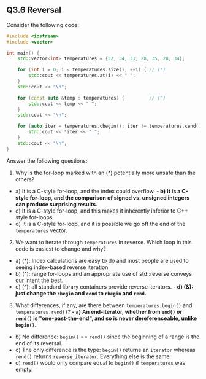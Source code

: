 ## Q3.6 Reversal

Consider the following code:
```cpp
#include <iostream>
#include <vector>

int main() {
	std::vector<int> temperatures = {32, 34, 33, 28, 35, 28, 34};

	for (int i = 0; i < temperatures.size(); ++i) { // (*)
		std::cout << temperatures.at(i) << " ";
	}
	std::cout << "\n";

	for (const auto &temp : temperatures) {         // (^)
		std::cout << temp << " ";
	}
	std::cout << "\n";

	for (auto iter = temperatures.cbegin(); iter != temperatures.cend(); ++iter) { // (&)
		std::cout << *iter << " ";
	}
	std::cout << "\n";
}
```

Answer the following questions:

1. Why is the for-loop marked with an (*) potentially more unsafe than the others?
- a) It is a C-style for-loop, and the index could overflow.
**- b) It is a C-style for-loop, and the comparison of signed vs. unsigned integers can produce surprising results.**
- c) It is a C-style for-loop, and this makes it inherently inferior to C++ style for-loops.
- d) It is a C-style for-loop, and it is possible we go off the end of the `temperatures` vector.

2. We want to iterate through `temperatures` in reverse. Which loop in this code is easiest to change and why?
- a) (*): Index calculations are easy to do and most people are used to seeing index-based reverse iteration
- b) (^): range for-loops and an appropriate use of std::reverse conveys our intent the best.
- c) (^): all standard library containers provide reverse iterators.
**- d) (&): just change the `cbegin` and `cend` to `rbegin` and `rend`.**

3. What differences, if any, are there between `temperatures.begin()` and `temperatures.rend()`?
**- a) An end-iterator, whether from `end()` or `rend()` is "one-past-the-end", and so is never dereferenceable, unlike `begin()`.**
- b) No difference: `begin()` == `rend()` since the beginning of a range is the end of its reversal.
- c) The only difference is the type: `begin()` returns an `iterator` whereas `rend()` returns `reverse_iterator`. Everything else is the same.
- d) `rend()` would only compare equal to `begin()` if `temperatures` was empty.